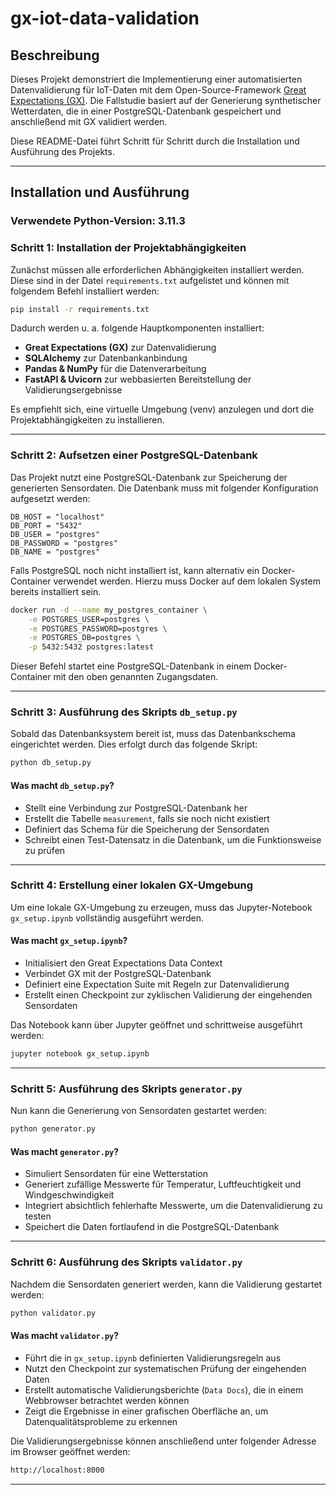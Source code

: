 # gx-iot-data-validation

## Beschreibung
Dieses Projekt demonstriert die Implementierung einer automatisierten Datenvalidierung für IoT-Daten mit dem Open-Source-Framework [Great Expectations (GX)](https://greatexpectations.io/). Die Fallstudie basiert auf der Generierung synthetischer Wetterdaten, die in einer PostgreSQL-Datenbank gespeichert und anschließend mit GX validiert werden. 

Diese README-Datei führt Schritt für Schritt durch die Installation und Ausführung des Projekts.

---
## Installation und Ausführung

### Verwendete Python-Version: **3.11.3**

### **Schritt 1: Installation der Projektabhängigkeiten**
Zunächst müssen alle erforderlichen Abhängigkeiten installiert werden. Diese sind in der Datei `requirements.txt` aufgelistet und können mit folgendem Befehl installiert werden:

```sh
pip install -r requirements.txt
```

Dadurch werden u. a. folgende Hauptkomponenten installiert:
- **Great Expectations (GX)** zur Datenvalidierung
- **SQLAlchemy** zur Datenbankanbindung
- **Pandas & NumPy** für die Datenverarbeitung
- **FastAPI & Uvicorn** zur webbasierten Bereitstellung der Validierungsergebnisse

Es empfiehlt sich, eine virtuelle Umgebung (venv) anzulegen und dort die Projektabhängigkeiten zu installieren.

---
### **Schritt 2: Aufsetzen einer PostgreSQL-Datenbank**
Das Projekt nutzt eine PostgreSQL-Datenbank zur Speicherung der generierten Sensordaten. Die Datenbank muss mit folgender Konfiguration aufgesetzt werden:

```
DB_HOST = "localhost"
DB_PORT = "5432"
DB_USER = "postgres"
DB_PASSWORD = "postgres"
DB_NAME = "postgres"
```

Falls PostgreSQL noch nicht installiert ist, kann alternativ ein Docker-Container verwendet werden. Hierzu muss Docker auf dem lokalen System bereits installiert sein.

```sh
docker run -d --name my_postgres_container \
    -e POSTGRES_USER=postgres \
    -e POSTGRES_PASSWORD=postgres \
    -e POSTGRES_DB=postgres \
    -p 5432:5432 postgres:latest
```

Dieser Befehl startet eine PostgreSQL-Datenbank in einem Docker-Container mit den oben genannten Zugangsdaten.

---
### **Schritt 3: Ausführung des Skripts `db_setup.py`**
Sobald das Datenbanksystem bereit ist, muss das Datenbankschema eingerichtet werden. Dies erfolgt durch das folgende Skript:

```sh
python db_setup.py
```

#### **Was macht `db_setup.py`?**
- Stellt eine Verbindung zur PostgreSQL-Datenbank her
- Erstellt die Tabelle `measurement`, falls sie noch nicht existiert
- Definiert das Schema für die Speicherung der Sensordaten
- Schreibt einen Test-Datensatz in die Datenbank, um die Funktionsweise zu prüfen

---
### **Schritt 4: Erstellung einer lokalen GX-Umgebung**
Um eine lokale GX-Umgebung zu erzeugen, muss das Jupyter-Notebook `gx_setup.ipynb` vollständig ausgeführt werden.

#### **Was macht `gx_setup.ipynb`?**
- Initialisiert den Great Expectations Data Context
- Verbindet GX mit der PostgreSQL-Datenbank
- Definiert eine Expectation Suite mit Regeln zur Datenvalidierung
- Erstellt einen Checkpoint zur zyklischen Validierung der eingehenden Sensordaten

Das Notebook kann über Jupyter geöffnet und schrittweise ausgeführt werden:

```sh
jupyter notebook gx_setup.ipynb
```

---
### **Schritt 5: Ausführung des Skripts `generator.py`**
Nun kann die Generierung von Sensordaten gestartet werden:

```sh
python generator.py
```

#### **Was macht `generator.py`?**
- Simuliert Sensordaten für eine Wetterstation
- Generiert zufällige Messwerte für Temperatur, Luftfeuchtigkeit und Windgeschwindigkeit
- Integriert absichtlich fehlerhafte Messwerte, um die Datenvalidierung zu testen
- Speichert die Daten fortlaufend in die PostgreSQL-Datenbank

---
### **Schritt 6: Ausführung des Skripts `validator.py`**
Nachdem die Sensordaten generiert werden, kann die Validierung gestartet werden:

```sh
python validator.py
```

#### **Was macht `validator.py`?**
- Führt die in `gx_setup.ipynb` definierten Validierungsregeln aus
- Nutzt den Checkpoint zur systematischen Prüfung der eingehenden Daten
- Erstellt automatische Validierungsberichte (`Data Docs`), die in einem Webbrowser betrachtet werden können
- Zeigt die Ergebnisse in einer grafischen Oberfläche an, um Datenqualitätsprobleme zu erkennen

Die Validierungsergebnisse können anschließend unter folgender Adresse im Browser geöffnet werden:

```sh
http://localhost:8000
```
---

